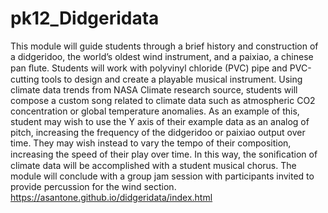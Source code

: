 # pk12_Didgeridata
This module will guide students through a brief history and construction of a didgeridoo, the world’s oldest wind instrument, and a paixiao, a chinese pan ﬂute. Students will work with polyvinyl chloride (PVC) pipe and PVC-cutting tools to design and create a playable musical instrument. Using climate data trends from NASA Climate research source, students will compose a custom song related to climate data such as atmospheric CO2 concentration or global temperature anomalies. As an example of this, student may wish to use the Y axis of their example data as an analog of pitch, increasing the frequency of the didgeridoo or paixiao output over time. They may wish instead to vary the tempo of their composition, increasing the speed of their play over time. In this way, the soniﬁcation of climate data will be accomplished with a student musical chorus. The module will conclude with a group jam session with participants invited to provide percussion for the wind section.
https://asantone.github.io/didgeridata/index.html
